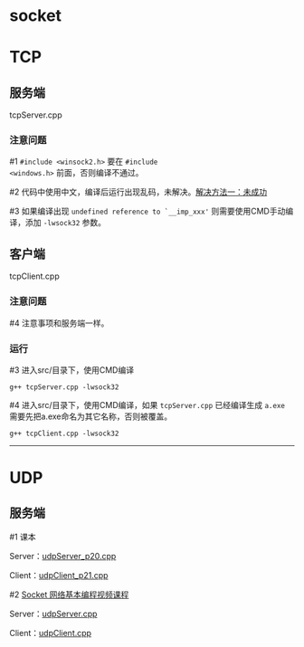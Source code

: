 <!--
 * @Date        : 2020-05-09 18:29:49
 * @LastEditors : anlzou
 * @Github      : https://github.com/anlzou
 * @LastEditTime: 2020-05-12 23:13:29
 * @FilePath    : \tcp-socket\README.md
 * @Describe    : 
 -->
# socket

# TCP
## 服务端
tcpServer.cpp

### 注意问题
#1 <code>#include <winsock2.h></code> 要在 <code>#include <windows.h></code> 前面，否则编译不通过。

#2 代码中使用中文，编译后运行出现乱码，未解决。[解决方法一：未成功](https://blog.csdn.net/ME__WE/article/details/86478291?utm_medium=distribute.pc_relevant.none-task-blog-BlogCommendFromMachineLearnPai2-4.nonecase&depth_1-utm_source=distribute.pc_relevant.none-task-blog-BlogCommendFromMachineLearnPai2-4.nonecase)

#3 如果编译出现 <code>undefined reference to `__imp_xxx'</code> 则需要使用CMD手动编译，添加 <code>-lwsock32</code> 参数。

## 客户端
tcpClient.cpp

### 注意问题
#4 注意事项和服务端一样。

### 运行
#3 进入src/目录下，使用CMD编译
```
g++ tcpServer.cpp -lwsock32
```

#4 进入src/目录下，使用CMD编译，如果 <code>tcpServer.cpp</code> 已经编译生成 <code>a.exe</code> 需要先把a.exe命名为其它名称，否则被覆盖。
```
g++ tcpClient.cpp -lwsock32
```

------

# UDP
## 服务端
#1 课本 

Server：[udpServer_p20.cpp](src/udp/udpServer_p20.cpp)

Client：[udpClient_p21.cpp](src/udp/udpClient_p21.cpp)

#2 [Socket 网络基本编程视频课程](http://e-learning.51cto.com/course/4951)

Server：[udpServer.cpp](src/udp/udpServer.cpp)

Client：[udpClient.cpp](src/udp/udpClient.cpp)